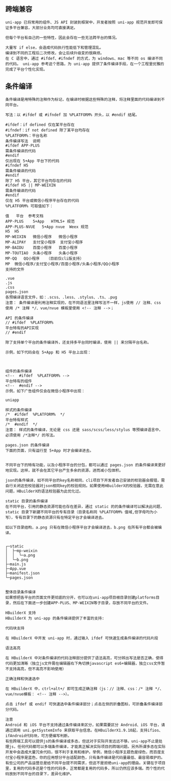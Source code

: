 ## 跨端兼容
	uni-app 已将常用的组件、JS API 封装到框架中，开发者按照 uni-app 规范开发即可保证多平台兼容，大部分业务均可直接满足。
	
	但每个平台有自己的一些特性，因此会存在一些无法跨平台的情况。
	
	大量写 if else，会造成代码执行性能低下和管理混乱。
	编译到不同的工程后二次修改，会让后续升级变的很麻烦。
	在 C 语言中，通过 #ifdef、#ifndef 的方式，为 windows、mac 等不同 os 编译不同的代码。 uni-app 参考这个思路，为 uni-app 提供了条件编译手段，在一个工程里优雅的完成了平台个性化实现。
## 条件编译
	条件编译是用特殊的注释作为标记，在编译时根据这些特殊的注释，将注释里面的代码编译到不同平台。
	
	写法：以 #ifdef 或 #ifndef 加 %PLATFORM% 开头，以 #endif 结尾。
	
	#ifdef：if defined 仅在某平台存在
	#ifndef：if not defined 除了某平台均存在
	%PLATFORM%：平台名称
	条件编译写法	说明
	#ifdef APP-PLUS
	需条件编译的代码
	#endif
	仅出现在 5+App 平台下的代码
	#ifndef H5
	需条件编译的代码
	#endif
	除了 H5 平台，其它平台均存在的代码
	#ifdef H5 || MP-WEIXIN
	需条件编译的代码
	#endif
	仅在 H5 平台或微信小程序平台存在的代码
	%PLATFORM% 可取值如下：
	
	值	平台	参考文档
	APP-PLUS	5+App	HTML5+ 规范
	APP-PLUS-NVUE	5+App nvue	Weex 规范
	H5	H5	
	MP-WEIXIN	微信小程序	微信小程序
	MP-ALIPAY	支付宝小程序	支付宝小程序
	MP-BAIDU	百度小程序	百度小程序
	MP-TOUTIAO	头条小程序	头条小程序
	MP-QQ	QQ小程序	（目前仅cli版支持）
	MP	微信小程序/支付宝小程序/百度小程序/头条小程序/QQ小程序	 
	支持的文件
	
	.vue
	.js
	.css
	pages.json
	各预编译语言文件，如：.scss、.less、.stylus、.ts、.pug
	注意： 条件编译是利用注释实现的，在不同语法里注释写法不一样，js使用 // 注释、css 使用 /* 注释 */、vue/nvue 模板里使用 <!-- 注释 -->；
	
	API 的条件编译
	// #ifdef  %PLATFORM%
	平台特有的API实现
	// #endif
	
	除了支持单个平台的条件编译外，还支持多平台同时编译，使用 || 来分隔平台名称。
	
	示例，如下代码会在 5+App 和 H5 平台上出现：
	
	
	
	组件的条件编译
	<!--  #ifdef  %PLATFORM% -->
	平台特有的组件
	<!--  #endif -->
	示例，如下广告组件仅会在微信小程序中出现：
	
	uniapp
	
	样式的条件编译
	/*  #ifdef  %PLATFORM%  */
	平台特有样式
	/*  #endif  */
	注意： 样式的条件编译，无论是 css 还是 sass/scss/less/stylus 等预编译语言中，必须使用 /*注释*/ 的写法。
	
	pages.json 的条件编译
	下面的页面，只有运行至 5+App 时才会编译进去。
	
	
	不同平台下的特有功能，以及小程序平台的分包，都可以通过 pages.json 的条件编译来更好地实现。这样，就不会在其它平台产生多余的资源，进而减小包体积。
	
	json的条件编译，如不同平台的key名称相同，cli项目下开发者自己安装的校验器会报错，需自行关闭这些校验器对json相同key的校验规则。如果使用HBuilderX的校验器，无需在意此问题，HBuilderX的语法校验器为此优化过。
	
	static 目录的条件编译
	在不同平台，引用的静态资源可能也存在差异，通过 static 的的条件编译可以解决此问题，static 目录下新建不同平台的专有目录（目录名称同 %PLATFORM% 值域,但字母均为小写），专有目录下的静态资源只有在特定平台才会编译进去。
	
	如以下目录结构，a.png 只有在微信小程序平台才会编译进去，b.png 在所有平台都会被编译。
	

	┌─static                
	│  ├─mp-weixin
	│  │  └─a.png     
	│  └─b.png
	├─main.js        
	├─App.vue      
	├─manifest.json 
	└─pages.json     
	    
	
	整体目录条件编译
	如果想把各平台的页面文件更彻底的分开，也可以在uni-app项目根目录创建platforms目录，然后在下面进一步创建APP-PLUS、MP-WEIXIN等子目录，存放不同平台的文件。
	
	HBuilderX 支持
	HBuilderX 为 uni-app 的条件编译提供了丰富的支持:
	
	代码块支持
	
	在 HBuilderX 中开发 uni-app 时，通过输入 ifdef 可快速生成条件编译的代码片段
	
	语法高亮
	
	在 HBuilderX 中对条件编译的代码注释部分提供了语法高亮，可分辨出写法是否正确，使得代码更加清晰（独立js文件需在编辑器右下角切换javascript es6+编辑器，独立css文件暂不支持高亮，但不高亮不影响使用）
	
	正确注释和快速选中
	
	在 HBuilderX 中，ctrl+alt+/ 即可生成正确注释（js：// 注释、css：/* 注释 */、vue/nvue模板： <!-- 注释 -->）。
	
	点击 ifdef 或 endif 可快速选中条件编译部分；点击左侧的折叠图标，可折叠条件编译部分代码。
	
	注意
	Android 和 iOS 平台不支持通过条件编译来区分，如果需要区分 Android、iOS 平台，请通过调用 uni.getSystemInfo 来获取平台信息。在HBuilderX1.9.10起，支持ifios、ifAndroid代码块，可方便编写判断。
	有些跨端工具可以提供js的条件编译或多态，但这对于实际开发远远不够。uni-app不止是处理js，任何代码都可以多端条件编译，才能真正解决实际项目的跨端问题。另外所谓多态在实际开发中会造成大量冗余代码，很不利于复用和维护。举例，微信小程序主题色是绿色，而百度支付宝小程序是蓝色，你的应用想分平台适配颜色，只有条件编译是代码量最低、最容易维护的。
	有些公司的产品运营总是给不同平台提不同需求，但这不是拒绝uni-app的理由。关键在于项目里，复用的代码多还是个性的代码多，正常都是复用的代码多，所以仍然应该多端。而个性的代码放到不同平台的目录下，差异化维护。
